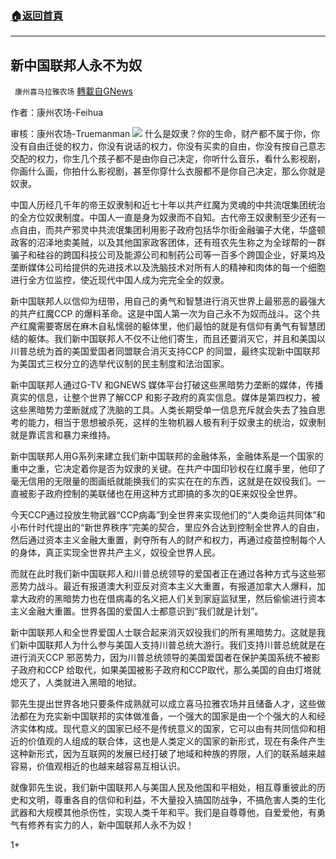 ###  [:house:返回首頁](https://github.com/ourhimalayas/txt)
---

## 新中国联邦人永不为奴
` 康州喜马拉雅农场` [轉載自GNews](https://gnews.org/zh-hans/562632/)

作者：康州农场-Feihua

审核：康州农场-Truemanman
![]()![](https://gnews-media-offload.s3.amazonaws.com/wp-content/uploads/2020/11/15212611/10.13.jpg)
什么是奴隶？你的生命，财产都不属于你，你没有自由迁徙的权力，你没有说话的权力，你没有买卖的自由，你没有按自己意志交配的权力，你生几个孩子都不是由你自己决定，你听什么音乐，看什么影视剧，你画什么画，你拍什么影视剧，甚至你穿什么衣服都不是你自己决定，那么你就是奴隶。

中国人历经几千年的帝王奴隶制和近七十年以共产红魔为灵魂的中共流氓集团统治的全方位奴隶制度。中国人一直是身为奴隶而不自知。古代帝王奴隶制至少还有一点自由，而共产邪灵中共流氓集团利用影子政府包括华尔街金融骗子大佬，华盛顿政客的沼泽地卖美贼，以及其他国家政客团体，还有班农先生称之为全球帮的一群骗子和硅谷的跨国科技公司及能源公司和制药公司等一百多个跨国企业，好莱坞及垄断媒体公司给提供的先进技术以及洗脑技术对所有人的精神和肉体的每一个细胞进行全方位监控，使近现代中国人成为完完全全的奴隶。

新中国联邦人以信仰为纽带，用自己的勇气和智慧进行消灭世界上最邪恶的最强大的共产红魔CCP 的爆料革命。这是中国人第一次为自己永不为奴而战斗。这个共产红魔需要寄居在麻木自私懦弱的躯体里，他们最怕的就是有信仰有勇气有智慧团结的躯体。我们新中国联邦人不仅不让他们寄生，而且还要消灭它，并且和美国以川普总统为首的美国爱国者同盟联合消灭支持CCP 的同盟，最终实现新中国联邦为美国式三权分立的选举代议制的民主制度和法治国家。

新中国联邦人通过G-TV 和GNEWS 媒体平台打破这些黑暗势力垄断的媒体，传播真实的信息，让整个世界了解CCP 和影子政府的真实信息。媒体是第四权力，被这些黑暗势力垄断就成了洗脑的工具。人类长期受单一信息充斥就会失去了独自思考的能力，相当于思想被杀死，这样的生物机器人极有利于奴隶主的统治，奴隶制就是靠谎言和暴力来维持。

新中国联邦人用G系列来建立我们新中国联邦的金融体系，金融体系是一个国家的重中之重，它决定着你是否为奴隶的关键。在共产中国印钞权在红魔手里，他印了毫无信用的无限量的图画纸就能换我们的实实在在的东西，这就是在奴役我们。一直被影子政府控制的美联储也在用这种方式即搞的多次的QE来奴役全世界。

今天CCP通过投放生物武器“CCP病毒”到全世界来实现他们的“人类命运共同体”和小布什时代提出的“新世界秩序”完美的契合，里应外合达到控制全世界人的自由，然后通过资本主义金融大重置，剥夺所有人的财产和权力，再通过疫苗控制每个人的身体，真正实现全世界共产主义，奴役全世界人民。

而就在此时我们新中国联邦人和川普总统领导的爱国者正在通过各种方式与这些邪恶势力战斗。最近有报道澳大利亚反对资本主义大重置，有报道加拿大人爆料，加拿大政府的黑暗势力也在借病毒的名义把人们关到家庭监狱里，然后偷偷进行资本主义金融大重置。世界各国的爱国人士都意识到“我们就是计划”。

新中国联邦人和全世界爱国人士联合起来消灭奴役我们的所有黑暗势力。这就是我们新中国联邦人为什么参与美国人支持川普总统大游行。我们支持川普总统就是在进行消灭CCP 邪恶势力，因为川普总统领导的美国爱国者在保护美国系统不被影子政府和CCP 给取代，如果美国被影子政府和CCP取代，那么美国的自由灯塔就熄灭了，人类就进入黑暗的地狱。

郭先生提出世界各地只要条件成熟就可以成立喜马拉雅农场并且储备人才，这些做法都在为充实新中国联邦的实体做准备，一个强大的国家是由一个个强大的人和经济实体构成。现代意义的国家已经不是传统意义的国家，它可以由有共同信仰和相近的价值观的人组成的联合体，这也是人类定义的国家的新形式，现在有条件产生这种新形式，因为互联网的发展已经打破了地域和种族的界限，人们的联系越来越容易，价值观相近的也越来越容易互相认识。

就像郭先生说，我们新中国联邦人与美国人民及他国和平相处，相互尊重彼此的历史和文明，尊重各自的信仰和利益，不大量投入搞国防战争，不搞危害人类的生化武器和大规模其他杀伤性，实现人类千年和平。我们是自尊尊他，自爱爱他，有勇气有修养有实力的人，新中国联邦人永不为奴！

1+
